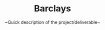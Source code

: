 ---
layout: project
order: 1
title: Barclays
subtitle: ~Quick description of the project/deliverable~
industry: Financial Services
summary: ~More in depth description of the project and the company~
background_color: white
---